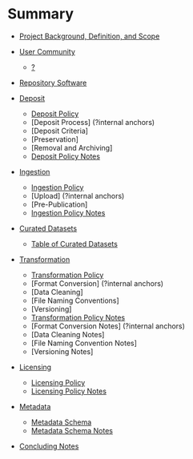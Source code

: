 # Summary

* [Project Background, Definition, and Scope](.md)

* [User Community](.md)
    * [?](.md)

* [Repository Software](.md)

* [Deposit](.md)
    * [Deposit Policy](.md)
	* [Deposit Process] (?internal anchors)
	* [Deposit Criteria]
	* [Preservation]
	* [Removal and Archiving]
    * [Deposit Policy Notes](.md)

* [Ingestion](.md)
    * [Ingestion Policy](.md)
	* [Upload] (?internal anchors)
	* [Pre-Publication]
    * [Ingestion Policy Notes](.md)

* [Curated Datasets](.md)
    * [Table of Curated Datasets](.md)

* [Transformation](.md)
    * [Transformation Policy](.md)
	* [Format Conversion] (?internal anchors)
	* [Data Cleaning]
	* [File Naming Conventions]
	* [Versioning]
    * [Transformation Policy Notes](.md)
	* [Format Conversion Notes] (?internal anchors)
	* [Data Cleaning Notes]
	* [File Naming Convention Notes]
	* [Versioning Notes]

* [Licensing](.md)
    * [Licensing Policy](.md)
    * [Licensing Policy Notes](.md)

* [Metadata](.md)
    * [Metadata Schema](.md)
    * [Metadata Schema Notes](.md)

* [Concluding Notes](.md)



